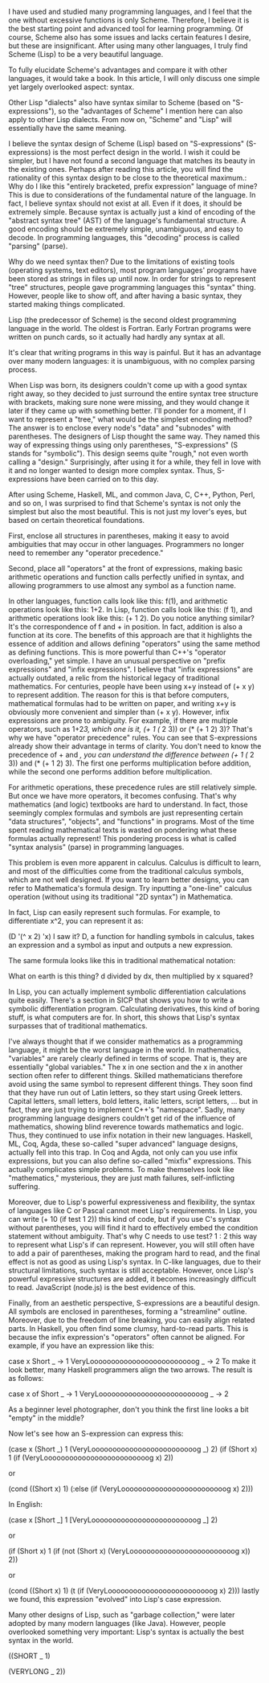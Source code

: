  I have used and studied many programming languages, and I feel that the one without excessive functions is only Scheme. Therefore, I believe it is the best starting point and advanced tool for learning programming. Of course, Scheme also has some issues and lacks certain features I desire, but these are insignificant. After using many other languages, I truly find Scheme (Lisp) to be a very beautiful language.

To fully elucidate Scheme's advantages and compare it with other languages, it would take a book. In this article, I will only discuss one simple yet largely overlooked aspect: syntax.

Other Lisp "dialects" also have syntax similar to Scheme (based on "S-expressions"), so the "advantages of Scheme" I mention here can also apply to other Lisp dialects. From now on, "Scheme" and "Lisp" will essentially have the same meaning.

I believe the syntax design of Scheme (Lisp) based on "S-expressions" (S-expressions) is the most perfect design in the world. I wish it could be simpler, but I have not found a second language that matches its beauty in the existing ones. Perhaps after reading this article, you will find the rationality of this syntax design to be close to the theoretical maximum.: Why do I like this "entirely bracketed, prefix expression" language of mine? This is due to considerations of the fundamental nature of the language. In fact, I believe syntax should not exist at all. Even if it does, it should be extremely simple. Because syntax is actually just a kind of encoding of the "abstract syntax tree" (AST) of the language's fundamental structure. A good encoding should be extremely simple, unambiguous, and easy to decode. In programming languages, this "decoding" process is called "parsing" (parse).

Why do we need syntax then? Due to the limitations of existing tools (operating systems, text editors), most program languages' programs have been stored as strings in files up until now. In order for strings to represent "tree" structures, people gave programming languages this "syntax" thing. However, people like to show off, and after having a basic syntax, they started making things complicated.

Lisp (the predecessor of Scheme) is the second oldest programming language in the world. The oldest is Fortran. Early Fortran programs were written on punch cards, so it actually had hardly any syntax at all.

It's clear that writing programs in this way is painful. But it has an advantage over many modern languages: it is unambiguous, with no complex parsing process.

When Lisp was born, its designers couldn't come up with a good syntax right away, so they decided to just surround the entire syntax tree structure with brackets, making sure none were missing, and they would change it later if they came up with something better. I'll ponder for a moment, if I want to represent a "tree," what would be the simplest encoding method? The answer is to enclose every node's "data" and "subnodes" with parentheses. The designers of Lisp thought the same way. They named this way of expressing things using only parentheses, "S-expressions" (S stands for "symbolic"). This design seems quite "rough," not even worth calling a "design." Surprisingly, after using it for a while, they fell in love with it and no longer wanted to design more complex syntax. Thus, S-expressions have been carried on to this day.

After using Scheme, Haskell, ML, and common Java, C, C++, Python, Perl, and so on, I was surprised to find that Scheme's syntax is not only the simplest but also the most beautiful. This is not just my lover's eyes, but based on certain theoretical foundations.

First, enclose all structures in parentheses, making it easy to avoid ambiguities that may occur in other languages. Programmers no longer need to remember any "operator precedence."

Second, place all "operators" at the front of expressions, making basic arithmetic operations and function calls perfectly unified in syntax, and allowing programmers to use almost any symbol as a function name.

In other languages, function calls look like this: f(1), and arithmetic operations look like this: 1+2. In Lisp, function calls look like this: (f 1), and arithmetic operations look like this: (+ 1 2). Do you notice anything similar? It's the correspondence of f and + in position. In fact, addition is also a function at its core. The benefits of this approach are that it highlights the essence of addition and allows defining "operators" using the same method as defining functions. This is more powerful than C++'s "operator overloading," yet simple. I have an unusual perspective on "prefix expressions" and "infix expressions". I believe that "infix expressions" are actually outdated, a relic from the historical legacy of traditional mathematics. For centuries, people have been using x+y instead of (+ x y) to represent addition. The reason for this is that before computers, mathematical formulas had to be written on paper, and writing x+y is obviously more convenient and simpler than (+ x y). However, infix expressions are prone to ambiguity. For example, if there are multiple operators, such as 1+2*3, which one is it, (+ 1 (* 2 3)) or (* (+ 1 2) 3)? That's why we have "operator precedence" rules. You can see that S-expressions already show their advantage in terms of clarity. You don't need to know the precedence of + and *, you can understand the difference between (+ 1 (* 2 3)) and (* (+ 1 2) 3). The first one performs multiplication before addition, while the second one performs addition before multiplication.

For arithmetic operations, these precedence rules are still relatively simple. But once we have more operators, it becomes confusing. That's why mathematics (and logic) textbooks are hard to understand. In fact, those seemingly complex formulas and symbols are just representing certain "data structures", "objects", and "functions" in programs. Most of the time spent reading mathematical texts is wasted on pondering what these formulas actually represent! This pondering process is what is called "syntax analysis" (parse) in programming languages.

This problem is even more apparent in calculus. Calculus is difficult to learn, and most of the difficulties come from the traditional calculus symbols, which are not well designed. If you want to learn better designs, you can refer to Mathematica's formula design. Try inputting a "one-line" calculus operation (without using its traditional "2D syntax") in Mathematica.

In fact, Lisp can easily represent such formulas. For example, to differentiate x^2, you can represent it as:

(D '(^ x 2) 'x) I saw it? D, a function for handling symbols in calculus, takes an expression and a symbol as input and outputs a new expression.

The same formula looks like this in traditional mathematical notation:

What on earth is this thing? d divided by dx, then multiplied by x squared?

In Lisp, you can actually implement symbolic differentiation calculations quite easily. There's a section in SICP that shows you how to write a symbolic differentiation program. Calculating derivatives, this kind of boring stuff, is what computers are for. In short, this shows that Lisp's syntax surpasses that of traditional mathematics.

I've always thought that if we consider mathematics as a programming language, it might be the worst language in the world. In mathematics, "variables" are rarely clearly defined in terms of scope. That is, they are essentially "global variables." The x in one section and the x in another section often refer to different things. Skilled mathematicians therefore avoid using the same symbol to represent different things. They soon find that they have run out of Latin letters, so they start using Greek letters. Capital letters, small letters, bold letters, italic letters, script letters, ... but in fact, they are just trying to implement C++'s "namespace". Sadly, many programming language designers couldn't get rid of the influence of mathematics, showing blind reverence towards mathematics and logic. Thus, they continued to use infix notation in their new languages. Haskell, ML, Coq, Agda, these so-called "super advanced" language designs, actually fell into this trap. In Coq and Agda, not only can you use infix expressions, but you can also define so-called "mixfix" expressions. This actually complicates simple problems. To make themselves look like "mathematics," mysterious, they are just math failures, self-inflicting suffering.

Moreover, due to Lisp's powerful expressiveness and flexibility, the syntax of languages like C or Pascal cannot meet Lisp's requirements. In Lisp, you can write (+ 10 (if test 1 2)) this kind of code, but if you use C's syntax without parentheses, you will find it hard to effectively embed the condition statement without ambiguity. That's why C needs to use test? 1 : 2 this way to represent what Lisp's if can represent. However, you will still often have to add a pair of parentheses, making the program hard to read, and the final effect is not as good as using Lisp's syntax. In C-like languages, due to their structural limitations, such syntax is still acceptable. However, once Lisp's powerful expressive structures are added, it becomes increasingly difficult to read. JavaScript (node.js) is the best evidence of this.

Finally, from an aesthetic perspective, S-expressions are a beautiful design. All symbols are enclosed in parentheses, forming a "streamline" outline. Moreover, due to the freedom of line breaking, you can easily align related parts. In Haskell, you often find some clumsy, hard-to-read parts. This is because the infix expression's "operators" often cannot be aligned. For example, if you have an expression like this:

case x
Short _ -> 1
VeryLooooooooooooooooooooooooog _ -> 2 To make it look better, many Haskell programmers align the two arrows. The result is as follows:

case x of
Short _ -> 1
VeryLooooooooooooooooooooooooog _ -> 2

As a beginner level photographer, don't you think the first line looks a bit "empty" in the middle?

Now let's see how an S-expression can express this:

(case x
 (Short _) 1
 (VeryLooooooooooooooooooooooooog _) 2) (if (Short x) 1
 (if (VeryLooooooooooooooooooooooooog x) 2))

or

(cond ((Short x) 1)
 (:else (if (VeryLooooooooooooooooooooooooog x) 2)))

In English:

(case x
[Short _] 1
[VeryLooooooooooooooooooooooooog _] 2)

or

(if (Short x) 1
(if (not (Short x) (VeryLooooooooooooooooooooooooog x)) 2))

or

(cond ((Short x) 1)
(t (if (VeryLooooooooooooooooooooooooog x) 2))) lastly we found, this expression "evolved" into Lisp's case expression.

Many other designs of Lisp, such as "garbage collection," were later adopted by many modern languages (like Java). However, people overlooked something very important: Lisp's syntax is actually the best syntax in the world.

((SHORT _ 1)

(VERYLONG _ 2))